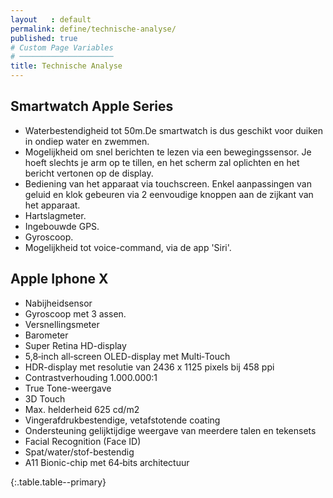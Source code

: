 ```yaml
---
layout   : default
permalink: define/technische-analyse/
published: true
# Custom Page Variables
# ─────────────────────
title: Technische Analyse
---
```


Smartwatch Apple Series
---
* Waterbestendigheid tot 50m.De smartwatch is dus geschikt voor duiken in ondiep water en zwemmen.
* Mogelijkheid om snel berichten te lezen via een bewegingssensor. Je hoeft slechts je arm op te tillen, en het scherm zal oplichten en het bericht vertonen op de display. 
* Bediening van het apparaat via touchscreen. Enkel aanpassingen van geluid en klok gebeuren via 2 eenvoudige knoppen aan de zijkant van het apparaat.
* Hartslagmeter.
* Ingebouwde GPS.
* Gyroscoop.
* Mogelijkheid tot voice-command, via de app 'Siri'.


Apple Iphone X
---
* Nabijheidsensor
* Gyroscoop met 3 assen.
* Versnellingsmeter
* Barometer
* Super Retina HD-display
* 5,8‑inch all‑screen OLED-display met Multi‑Touch
* HDR-display met resolutie van 2436 x 1125 pixels bij 458 ppi
* Contrast­verhouding 1.000.000:1
* True Tone-weergave
* 3D Touch
* Max. helderheid 625 cd/m2
* Vingerafdruk­bestendige, vetafstotende coating
* Ondersteuning gelijktijdige weergave van meerdere talen en tekensets
* Facial Recognition (Face ID)
* Spat/water/stof-bestendig
* A11 Bionic-chip met 64‑bits architectuur


{:.table.table--primary}
